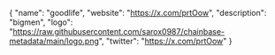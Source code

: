 {
  "name": "goodlife",
  "website": "https://x.com/prtOow",
  "description": "bigmen",
  "logo": "https://raw.githubusercontent.com/sarox0987/chainbase-metadata/main/logo.png",
  "twitter": "https://x.com/prtOow"
}
